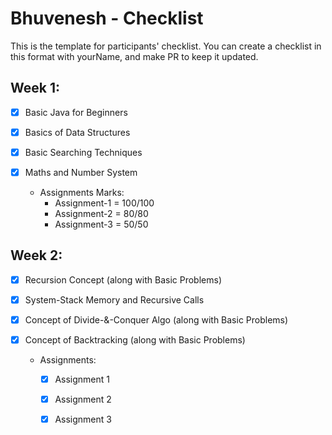 #  Bhuvenesh - Checklist
This is the template for participants' checklist. You can create a checklist in this format with yourName, and make PR to keep it updated.

## Week 1:

- [x] Basic Java for Beginners
- [x] Basics of Data Structures
- [x] Basic Searching Techniques
- [x] Maths and Number System

  * Assignments Marks:
    - Assignment-1 = 100/100
    - Assignment-2 = 80/80
    - Assignment-3 = 50/50
    
 ## Week 2:

- [x] Recursion Concept (along with Basic Problems)
- [x] System-Stack Memory and Recursive Calls 
- [x] Concept of Divide-&-Conquer Algo (along with Basic Problems)
- [x] Concept of Backtracking (along with Basic Problems)

  * Assignments:
    - [x] Assignment 1
    - [x] Assignment 2
    - [x] Assignment 3


